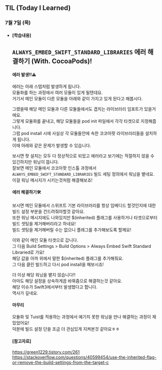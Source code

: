 ## TIL (Today I Learned)

### 7월 7일 (목)   

- #### [학습내용]    
  ## `ALWAYS_EMBED_SWIFT_STANDARD_LIBRARIES` 에러 해결하기 (With. CocoaPods)!      
  #### 에러 발생!!⚠️      

  에러는 아래 스텝처럼 발생하게 됩니다.   
  모듈화를 하는 과정에서 여러 모듈이 있게 될텐데요.  
  거기서 메인 모듈이 다른 모듈을 아래와 같이 가지고 있게 된다고 해봅시다.    

  그랬을때 해당 메인 모듈과 다른 모듈들에서도 겹치는 라이브러리 임포트가 있을거에요.     
  그렇게 모듈화를 끝내고, 해당 모듈들을 pod init 파일에서 각각 타겟으로 지정해줍니다.     
  그럼 pod install 시에 사실상 각 모듈들안에 속한 코코아팟 라이브러리들을 설치하게 됩니다.    
  이때 아래와 같은 문제가 발생할 수 있습니다.     

  보시면 팟 설치는 모두 다 정상적으로 되었고 에러라고 보기에는 적절하지 않을 수 있긴하지만 워닝이 뜹니다.    
  잘보면 메인 모듈에서 코코아팟 인스톨 과정에서 `ALWAYS_EMBED_SWIFT_STANDARD_LIBRARIES` 빌드 세팅 정의에서 워닝을 뱉네요.    
  이걸 워닝 메시지가 시키는것처럼 해결해보죠!    

  #### 에러 해결하기🛠    

  보시면 메인 모듈에서 스위프트 기본 라이브러리를 항상 임베디드 할것인지에 대한 빌드 설정 부분을 건드려줘야할것 같아요.    
  또한 워닝 메시지에도 나와있지만 $(inherited) 플래그를 사용하거나 타겟으로부터 빌드 셋팅을 제거해버리라고 하네요!    
  빌드 셋팅을 제거해버릴 수는 없으니 플래그를 추가해보도록 할께요!    

  이와 같이 메인 모듈 타겟으로 갑니다.    
  그 다음 Build Settings > Build Options > Always Embed Swift Standard Libraried로 가요!    
  해당 값을 아까 위에서 말한 $(inherited) 플래그를 추가해줘요.    
  그 다음 클린 빌드하고 다시 pod install을 해보시죠!     

  더 이상 해당 워닝을 뱉지 않습니다!!    
  아마도 해당 설정을 상속하게끔 바꿔줌으로 해결하는것 같아요.    
  해당 이슈가 Swift3에서부터 발생했다고 합니다.     
  역사가 깊네요.     

  #### 마무리    

  모듈화 및 Tuist를 적용하는 과정에서 예기치 못한 워닝을 만나 해결하는 과정이 재밌었어요!    
  덕분에 빌드 설정 단을 조금 더 관심있게 지켜본것 같아요ㅎㅎ   

  #### [참고자료]    
  https://green1229.tistory.com/261   
  https://stackoverflow.com/questions/40599454/use-the-inherited-flag-or-remove-the-build-settings-from-the-target-c    
